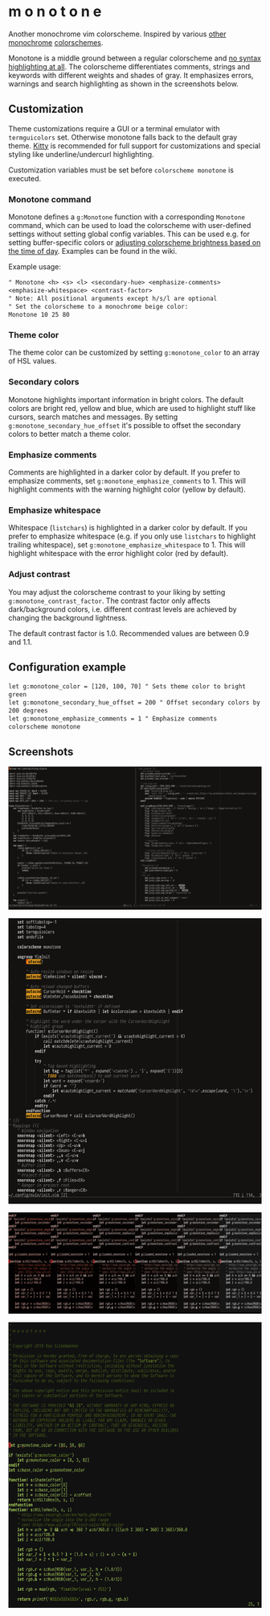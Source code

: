 # m o n o t o n e

Another monochrome vim colorscheme. Inspired by various
[other](https://github.com/ewilazarus/preto)
[monochrome](https://github.com/pbrisbin/vim-colors-off)
[colorschemes](https://github.com/fxn/vim-monochrome).

Monotone is a middle ground between a regular colorscheme and [no syntax
highlighting at all](https://www.kyleisom.net/blog/2012/10/17/syntax-off/). The
colorscheme differentiates comments, strings and keywords with different
weights and shades of gray. It emphasizes errors, warnings and search
highlighting as shown in the screenshots below.

## Customization

Theme customizations require a GUI or a terminal emulator with `termguicolors`
set. Otherwise monotone falls back to the default gray theme.
[Kitty](https://github.com/kovidgoyal/kitty) is recommended for full support
for customizations and special styling like underline/undercurl highlighting.

Customization variables must be set before `colorscheme monotone` is executed.

### Monotone command

Monotone defines a `g:Monotone` function with a corresponding `Monotone`
command, which can be used to load the colorscheme with user-defined settings
without setting global config variables. This can be used e.g. for setting
buffer-specific colors or [adjusting colorscheme brightness based on the time
of day](https://github.com/Lokaltog/vim-monotone/wiki/F.lux-like-color-changes).
Examples can be found in the wiki.

Example usage:

```
" Monotone <h> <s> <l> <secondary-hue> <emphasize-comments> <emphasize-whitespace> <contrast-factor>
" Note: All positional arguments except h/s/l are optional
" Set the colorscheme to a monochrome beige color:
Monotone 10 25 80
```

### Theme color

The theme color can be customized by setting `g:monotone_color` to an array of
HSL values.

### Secondary colors

Monotone highlights important information in bright colors. The default colors
are bright red, yellow and blue, which are used to highlight stuff like
cursors, search matches and messages. By setting
`g:monotone_secondary_hue_offset` it's possible to offset the secondary colors
to better match a theme color.

### Emphasize comments

Comments are highlighted in a darker color by default. If you prefer to
emphasize comments, set `g:monotone_emphasize_comments` to 1. This will
highlight comments with the warning highlight color (yellow by default).

### Emphasize whitespace

Whitespace (`listchars`) is highlighted in a darker color by default. If you
prefer to emphasize whitespace (e.g. if you only use `listchars` to highlight
trailing whitespace), set `g:monotone_emphasize_whitespace` to 1. This will
highlight whitespace with the error highlight color (red by default).

### Adjust contrast

You may adjust the colorscheme contrast to your liking by setting
`g:monotone_contrast_factor`. The contrast factor only affects dark/background
colors, i.e. different contrast levels are achieved by changing the background
lightness.

The default contrast factor is 1.0. Recommended values are between 0.9 and 1.1.

## Configuration example

```
let g:monotone_color = [120, 100, 70] " Sets theme color to bright green
let g:monotone_secondary_hue_offset = 200 " Offset secondary colors by 200 degrees
let g:monotone_emphasize_comments = 1 " Emphasize comments
colorscheme monotone
```

## Screenshots

![Screenshot of Kotlin and vimscript syntax examples in a split window](screenshots/1.png)

![Screenshot of search and TODO highlighting examples](screenshots/2.png)

![Screenshot of f.lux-like colors](screenshots/flux.png)

![Screenshot of custom theme color](screenshots/3.png)
